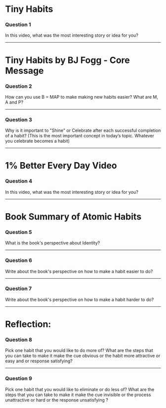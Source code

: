 # Tiny Habits

### Question 1  
In this video, what was the most interesting story or idea for you?

---

# Tiny Habits by BJ Fogg - Core Message

### Question 2  
How can you use B = MAP to make making new habits easier? What are M, A and P?

---

### Question 3  
Why is it important to "Shine" or Celebrate after each successful completion of a habit? (This is the most important concept in today’s topic. Whatever you celebrate becomes a habit)

---

# 1% Better Every Day Video

### Question 4  
In this video, what was the most interesting story or idea for you?

---

# Book Summary of Atomic Habits

### Question 5  
What is the book's perspective about Identity?

---

### Question 6  
Write about the book's perspective on how to make a habit easier to do?

---

### Question 7  
Write about the book's perspective on how to make a habit harder to do?

---

# Reflection:

### Question 8  
Pick one habit that you would like to do more of? What are the steps that you can take to make it make the cue obvious or the habit more attractive or easy and or response satisfying?

---

### Question 9  
Pick one habit that you would like to eliminate or do less of? What are the steps that you can take to make it make the cue invisible or the process unattractive or hard or the response unsatisfying ?
